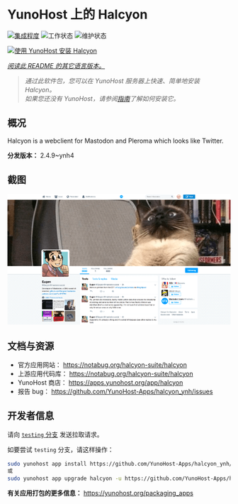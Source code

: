 <!--
注意：此 README 由 <https://github.com/YunoHost/apps/tree/master/tools/readme_generator> 自动生成
请勿手动编辑。
-->

# YunoHost 上的 Halcyon

[![集成程度](https://dash.yunohost.org/integration/halcyon.svg)](https://ci-apps.yunohost.org/ci/apps/halcyon/) ![工作状态](https://ci-apps.yunohost.org/ci/badges/halcyon.status.svg) ![维护状态](https://ci-apps.yunohost.org/ci/badges/halcyon.maintain.svg)

[![使用 YunoHost 安装 Halcyon](https://install-app.yunohost.org/install-with-yunohost.svg)](https://install-app.yunohost.org/?app=halcyon)

*[阅读此 README 的其它语言版本。](./ALL_README.md)*

> *通过此软件包，您可以在 YunoHost 服务器上快速、简单地安装 Halcyon。*  
> *如果您还没有 YunoHost，请参阅[指南](https://yunohost.org/install)了解如何安装它。*

## 概况

Halcyon is a webclient for Mastodon and Pleroma which looks like Twitter.


**分发版本：** 2.4.9~ynh4

## 截图

![Halcyon 的截图](./doc/screenshots/halcyon-screenshot.png)

## 文档与资源

- 官方应用网站： <https://notabug.org/halcyon-suite/halcyon>
- 上游应用代码库： <https://notabug.org/halcyon-suite/halcyon>
- YunoHost 商店： <https://apps.yunohost.org/app/halcyon>
- 报告 bug： <https://github.com/YunoHost-Apps/halcyon_ynh/issues>

## 开发者信息

请向 [`testing` 分支](https://github.com/YunoHost-Apps/halcyon_ynh/tree/testing) 发送拉取请求。

如要尝试 `testing` 分支，请这样操作：

```bash
sudo yunohost app install https://github.com/YunoHost-Apps/halcyon_ynh/tree/testing --debug
或
sudo yunohost app upgrade halcyon -u https://github.com/YunoHost-Apps/halcyon_ynh/tree/testing --debug
```

**有关应用打包的更多信息：** <https://yunohost.org/packaging_apps>
